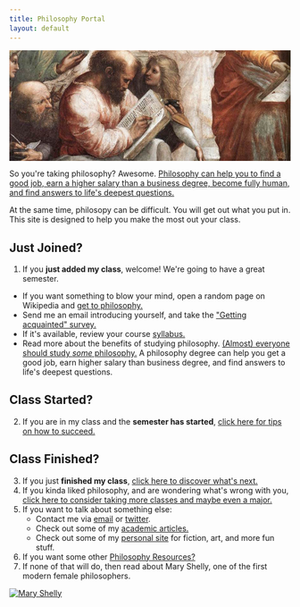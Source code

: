 ```yaml
---
title: Philosophy Portal
layout: default
--- 
```


<img src="/images/pythagoras-small.jpg" align="center" alt="Pythagoras">

So you're taking philosophy? Awesome. [Philosophy can help you to find a good job, earn a higher salary than a business degree, become fully human, and find answers to life's deepest questions.](/philosophy-3-major)

At the same time, philosopy can be difficult. You will get out what you put in. This site is designed to help you make the most out your class. 

## Just Joined?

1. If you **just added my class**, welcome! We're going to have a great semester.
- If you want something to blow your mind, open a random page on Wikipedia and [get to philosophy.](/wikipedia)
- Send me an email introducing yourself, and take the ["Getting acquainted" survey.](https://docs.google.com/forms/d/17A6-27pW2lrI4S6rEpV8GIh_OycvQHCc01fkyuoxPYw/viewform?usp=send_form)
- If it's available, review your course [syllabus.](/teaching)
- Read more about the benefits of studying philosophy. [(Almost) everyone should study *some* philosophy.](http://www.whystudyphilosophy.com) A philosophy degree can help you get a good job, earn higher salary than business degree, and find answers to life's deepest questions. 

## Class Started?
2. If you are in my class and the **semester has started**, [click here for tips on how to succeed.](/philosophy-class)

## Class Finished?
3. If you just **finished my class**, [click here to discover what's next.](/philosophy-6-next)
4. If you kinda liked philosophy, and are wondering what's wrong with you, [click here to consider taking more classes and maybe even a major.](/philosophy-6-next)
5. If you want to talk about something else: 
      - Contact me via [email](keith.buhler@uky.edu) or [twitter](https://twitter.com/Keith_Buhler). 
      - Check out some of my [academic articles.](https://uky.academia.edu/KeithBuhler)
      - Check out some of my [personal site](/fun) for fiction, art, and more fun stuff.
6. If you want some other [Philosophy Resources?](/philosophy-resources)
7. If none of that will do, then read about Mary Shelly, one of the first modern female philosophers.

<a href="https://en.wikipedia.org/wiki/Mary_Wollstonecraft"> <img src="https://upload.wikimedia.org/wikipedia/commons/3/36/Mary_Wollstonecraft_by_John_Opie_(c._1797).jpg" alt="Mary Shelly" width="467" height="569"></a>
